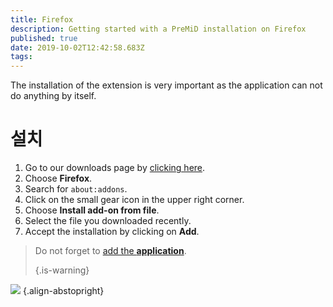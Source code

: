 ```yaml
---
title: Firefox
description: Getting started with a PreMiD installation on Firefox
published: true
date: 2019-10-02T12:42:58.683Z
tags:
---
```


The installation of the extension is very important as the application can not do anything by itself.

# 설치
1. Go to our downloads page by [clicking here](https://premid.app/downloads).
2. Choose **Firefox**.
3. Search for `about:addons`.
4. Click on the small gear icon in the upper right corner.
5. Choose **Install add-on from file**.
6. Select the file you downloaded recently.
7. Accept the installation by clicking on **Add**.

> Do not forget to [add the **application**](/install). 
> 
> {.is-warning}

![](https://img.icons8.com/color/2x/firefox.png) {.align-abstopright}